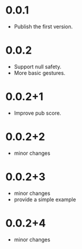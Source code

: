 # 0.0.1

- Publish the first version.

# 0.0.2

- Support null safety.
- More basic gestures.

# 0.0.2+1

- Improve pub score.

# 0.0.2+2

- minor changes

# 0.0.2+3

- minor changes
- provide a simple example

# 0.0.2+4

- minor changes
